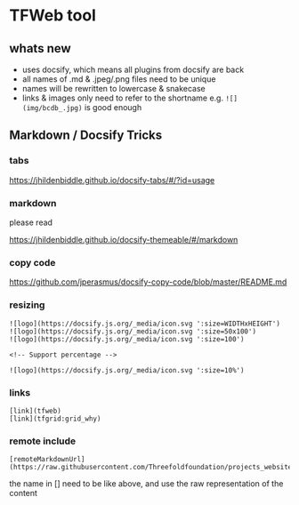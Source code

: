 # TFWeb tool

## whats new

- uses docsify, which means all plugins from docsify are back
- all names of .md & .jpeg/.png files need to be unique
- names will be rewritten to lowercase & snakecase
- links & images only need to refer to the shortname e.g. ```![](img/bcdb_.jpg)``` is good enough

## Markdown / Docsify Tricks

### tabs

https://jhildenbiddle.github.io/docsify-tabs/#/?id=usage

### markdown 

please read

https://jhildenbiddle.github.io/docsify-themeable/#/markdown

### copy code

https://github.com/jperasmus/docsify-copy-code/blob/master/README.md

### resizing

```
![logo](https://docsify.js.org/_media/icon.svg ':size=WIDTHxHEIGHT')
![logo](https://docsify.js.org/_media/icon.svg ':size=50x100')
![logo](https://docsify.js.org/_media/icon.svg ':size=100')

<!-- Support percentage -->

![logo](https://docsify.js.org/_media/icon.svg ':size=10%')

```

### links

```
[link](tfweb)
[link](tfgrid:grid_why)
```

### remote include

```
[remoteMarkdownUrl](https://raw.githubusercontent.com/Threefoldfoundation/projects_website/master/README.md)
```

the name in [] need to be like above, and use the raw representation of the content